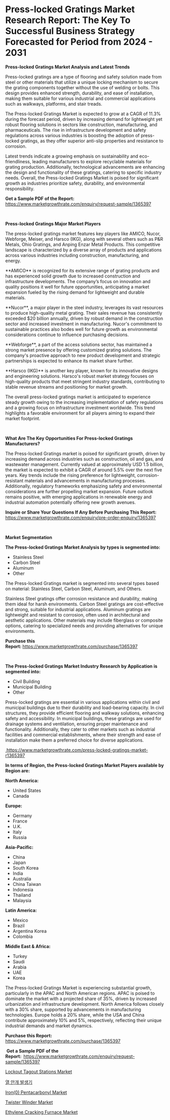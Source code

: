 <p><h1>Press-locked Gratings Market Research Report: The Key To Successful Business Strategy Forecasted for Period from 2024 - 2031</h1></p><p><strong>Press-locked Gratings Market Analysis and Latest Trends</strong></p>
<p><p>Press-locked gratings are a type of flooring and safety solution made from steel or other materials that utilize a unique locking mechanism to secure the grating components together without the use of welding or bolts. This design provides enhanced strength, durability, and ease of installation, making them suitable for various industrial and commercial applications such as walkways, platforms, and stair treads.</p><p>The Press-locked Gratings Market is expected to grow at a CAGR of 11.3% during the forecast period, driven by increasing demand for lightweight yet robust flooring solutions in sectors like construction, manufacturing, and pharmaceuticals. The rise in infrastructure development and safety regulations across various industries is boosting the adoption of press-locked gratings, as they offer superior anti-slip properties and resistance to corrosion.</p><p>Latest trends indicate a growing emphasis on sustainability and eco-friendliness, leading manufacturers to explore recyclable materials for grating production. Additionally, technological advancements are enhancing the design and functionality of these gratings, catering to specific industry needs. Overall, the Press-locked Gratings Market is poised for significant growth as industries prioritize safety, durability, and environmental responsibility.</p></p>
<p><strong>Get a Sample PDF of the Report:&nbsp;</strong> <a href="https://www.marketgrowthrate.com/enquiry/request-sample/1365397">https://www.marketgrowthrate.com/enquiry/request-sample/1365397</a></p>
<p>&nbsp;</p>
<p><strong>Press-locked Gratings Major Market Players</strong></p>
<p><p>The press-locked gratings market features key players like AMICO, Nucor, Webforge, Meiser, and Harsco (IKG), along with several others such as P&R Metals, Ohio Gratings, and Anping Enzar Metal Products. This competitive landscape is characterized by a diverse array of products and applications across various industries including construction, manufacturing, and energy.</p><p>**AMICO** is recognized for its extensive range of grating products and has experienced solid growth due to increased construction and infrastructure developments. The company’s focus on innovation and quality positions it well for future opportunities, anticipating a market expansion fueled by the rising demand for lightweight and durable materials.</p><p>**Nucor**, a major player in the steel industry, leverages its vast resources to produce high-quality metal grating. Their sales revenue has consistently exceeded $20 billion annually, driven by robust demand in the construction sector and increased investment in manufacturing. Nucor's commitment to sustainable practices also bodes well for future growth as environmental considerations continue to influence purchasing decisions.</p><p>**Webforge**, a part of the access solutions sector, has maintained a strong market presence by offering customized grating solutions. The company's proactive approach to new product development and strategic partnerships is expected to enhance its market share further.</p><p>**Harsco (IKG)** is another key player, known for its innovative designs and engineering solutions. Harsco's robust market strategy focuses on high-quality products that meet stringent industry standards, contributing to stable revenue streams and positioning for market growth.</p><p>The overall press-locked gratings market is anticipated to experience steady growth owing to the increasing implementation of safety regulations and a growing focus on infrastructure investment worldwide. This trend highlights a favorable environment for all players aiming to expand their market footprint.</p></p>
<p>&nbsp;</p>
<p><strong>What Are The Key Opportunities For Press-locked Gratings Manufacturers?</strong></p>
<p><p>The Press-locked Gratings market is poised for significant growth, driven by increasing demand across industries such as construction, oil and gas, and wastewater management. Currently valued at approximately USD 1.5 billion, the market is expected to exhibit a CAGR of around 5.5% over the next five years. Key trends include the rising preference for lightweight, corrosion-resistant materials and advancements in manufacturing processes. Additionally, regulatory frameworks emphasizing safety and environmental considerations are further propelling market expansion. Future outlook remains positive, with emerging applications in renewable energy and industrial automation potentially offering new growth avenues.</p></p>
<p><strong>Inquire or Share Your Questions If Any Before Purchasing This Report:</strong> <a href="https://www.marketgrowthrate.com/enquiry/pre-order-enquiry/1365397">https://www.marketgrowthrate.com/enquiry/pre-order-enquiry/1365397</a></p>
<p>&nbsp;</p>
<p><strong>Market Segmentation</strong></p>
<p><strong>The Press-locked Gratings Market Analysis by types is segmented into:</strong></p>
<p><ul><li>Stainless Steel</li><li>Carbon Steel</li><li>Aluminum</li><li>Other</li></ul></p>
<p><p>The Press-locked Gratings market is segmented into several types based on material: Stainless Steel, Carbon Steel, Aluminum, and Others. </p><p>Stainless Steel gratings offer corrosion resistance and durability, making them ideal for harsh environments. Carbon Steel gratings are cost-effective and strong, suitable for industrial applications. Aluminum gratings are lightweight and resistant to corrosion, often used in architectural and aesthetic applications. Other materials may include fiberglass or composite options, catering to specialized needs and providing alternatives for unique environments.</p></p>
<p><strong>Purchase this Report:&nbsp;</strong><a href="https://www.marketgrowthrate.com/purchase/1365397">https://www.marketgrowthrate.com/purchase/1365397</a></p>
<p>&nbsp;</p>
<p><strong>The Press-locked Gratings Market Industry Research by Application is segmented into:</strong></p>
<p><ul><li>Civil Building</li><li>Municipal Building</li><li>Other</li></ul></p>
<p><p>Press-locked gratings are essential in various applications within civil and municipal buildings due to their durability and load-bearing capacity. In civil structures, they provide efficient flooring and walkway solutions, enhancing safety and accessibility. In municipal buildings, these gratings are used for drainage systems and ventilation, ensuring proper maintenance and functionality. Additionally, they cater to other markets such as industrial facilities and commercial establishments, where their strength and ease of installation make them a preferred choice for diverse applications.</p></p>
<p><a href="https://www.marketgrowthrate.com/press-locked-gratings-market-r1365397">&nbsp;https://www.marketgrowthrate.com/press-locked-gratings-market-r1365397</a></p>
<p><strong>In terms of Region, the Press-locked Gratings Market Players available by Region are:</strong></p>
<p>
    <p> <strong> North America: </strong>
        <ul>
            <li>United States</li>
            <li>Canada</li>
        </ul>
        </p> 
    <p> <strong> Europe: </strong>
        <ul>
            <li>Germany</li>
            <li>France</li>
            <li>U.K.</li>
            <li>Italy</li>
            <li>Russia</li>
        </ul>
        </p> 
    <p> <strong> Asia-Pacific: </strong>
        <ul>
            <li>China</li>
            <li>Japan</li>
            <li>South Korea</li>
            <li>India</li>
            <li>Australia</li>
            <li>China Taiwan</li>
            <li>Indonesia</li>
            <li>Thailand</li>
            <li>Malaysia</li>
        </ul>
        </p> 
    <p> <strong> Latin America: </strong>
        <ul>
            <li>Mexico</li>
            <li>Brazil</li>
            <li>Argentina Korea</li>
            <li>Colombia</li>
        </ul>
        </p> 
    <p> <strong> Middle East & Africa: </strong>
        <ul>
            <li>Turkey</li>
            <li>Saudi</li>
            <li>Arabia</li>
            <li>UAE</li>
            <li>Korea</li>
        </ul>
    </p>
    </p>
<p><p>The Press-locked Gratings Market is experiencing substantial growth, particularly in the APAC and North American regions. APAC is poised to dominate the market with a projected share of 35%, driven by increased urbanization and infrastructure development. North America follows closely with a 30% share, supported by advancements in manufacturing technologies. Europe holds a 20% share, while the USA and China contribute approximately 10% and 5%, respectively, reflecting their unique industrial demands and market dynamics.</p></p>
<p><strong>Purchase this Report: </strong><a href="https://www.marketgrowthrate.com/purchase/1365397">https://www.marketgrowthrate.com/purchase/1365397</a></p>
<p>&nbsp;<strong>Get a Sample PDF of the Report:&nbsp;&nbsp;</strong><a href="https://www.marketgrowthrate.com/enquiry/request-sample/1365397">https://www.marketgrowthrate.com/enquiry/request-sample/1365397</a></p>
<p><strong></strong></p>
<p><p><a href="https://www.linkedin.com/pulse/lockout-tagout-stations-market-size-growing-cagr-124-report-covers-tb3mf?trackingId=T52fNoa%2BQ%2BasAxThnjjQOg%3D%3D">Lockout Tagout Stations Market</a></p><p><a href="https://medium.com/@derrickmafrks96745/thermal-fog-generator-%EC%82%B0%EC%97%85-%EB%B6%84%EC%84%9D-%EB%B3%B4%EA%B3%A0%EC%84%9C-2024%EB%85%84%EB%B6%80%ED%84%B0-2031%EB%85%84%EA%B9%8C%EC%A7%80%EC%9D%98-%EA%B8%B0%EA%B0%84-%EB%8F%99%EC%95%88-%EC%95%A0%ED%94%8C%EB%A6%AC%EC%BC%80%EC%9D%B4%EC%85%98-%EC%9C%A0%ED%98%95-%EB%B0%8F-%EC%A7%80%EC%97%AD%EB%B3%84%EB%A1%9C-4-8-%EC%9D%98-6d2cb03456b1?postPublishedType=repub">열 안개 발생기</a></p><p><a href="https://issuu.com/reportprime-2/docs/iron0-pentacarbonyl-market-size-203_02e4e17c5ddf42">Iron(0) Pentacarbonyl Market</a></p><p><a href="https://github.com/RickHolmes3/Market-Research-Report-List-6/blob/main/twister-winder-market.md">Twister Winder Market</a></p><p><a href="https://www.linkedin.com/pulse/ethylene-cracking-furnace-industry-insights-report-analyzing-zvggf?trackingId=vGuibMMMRE2XY5j8gh1M0g%3D%3D">Ethylene Cracking Furnace Market</a></p></p>